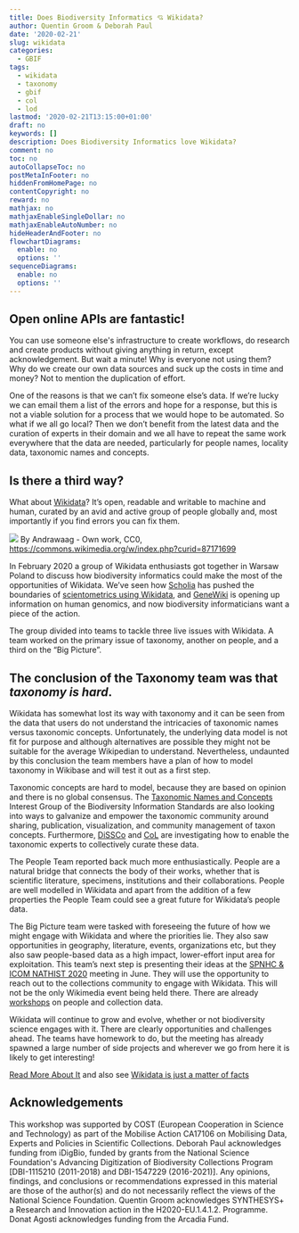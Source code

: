 ```yaml
---
title: Does Biodiversity Informatics 💘 Wikidata?
author: Quentin Groom & Deborah Paul
date: '2020-02-21'
slug: wikidata
categories:
  - GBIF
tags:
  - wikidata
  - taxonomy
  - gbif
  - col
  - lod
lastmod: '2020-02-21T13:15:00+01:00'
draft: no
keywords: []
description: Does Biodiversity Informatics love Wikidata?
comment: no
toc: no
autoCollapseToc: no
postMetaInFooter: no
hiddenFromHomePage: no
contentCopyright: no
reward: no
mathjax: no
mathjaxEnableSingleDollar: no
mathjaxEnableAutoNumber: no
hideHeaderAndFooter: no
flowchartDiagrams:
  enable: no
  options: ''
sequenceDiagrams:
  enable: no
  options: ''
---
```



## Open online APIs are fantastic! 
You can use someone else's infrastructure to create workflows, do research and create products without giving anything in return, except acknowledgement. But wait a minute! Why is everyone not using them? Why do we create our own data sources and suck up the costs in time and money? Not to mention the duplication of effort. 

<!--more-->

One of the reasons is that we can’t fix someone else’s data. If we’re lucky we can email them a list of the errors and hope for a response, but this is not a viable solution for a process that we would hope to be automated. So what if we all go local? Then we don’t benefit from the latest data and the curation of experts in their domain and we all have to repeat the same work everywhere that the data are needed, particularly for people names, locality data, taxonomic names and concepts.

## Is there a third way?
What about [Wikidata](https://www.wikidata.org/wiki/Wikidata:Main_Page)? It’s open, readable and writable to machine and human, curated by an avid and active group of people globally and, most importantly if you find errors you can fix them.

![](/post/2020-02-21-wikidata/group.png)
By Andrawaag - Own work, CC0, https://commons.wikimedia.org/w/index.php?curid=87171699

In February 2020 a group of Wikidata enthusiasts got together in Warsaw Poland to discuss how biodiversity informatics could make the most of the opportunities of Wikidata. We’ve seen how [Scholia](https://tools.wmflabs.org/scholia/) has pushed the boundaries of [scientometrics using Wikidata](https://doi.org/10.1007/978-3-319-70407-4_36), and [GeneWiki](https://doi.org/10.1093/database/baw015) is opening up information on human genomics, and now  biodiversity informaticians want a piece of the action.

The group divided into teams to tackle three live issues with Wikidata. A team worked on the primary issue of taxonomy, another on people, and a third on the “Big Picture”.

## The conclusion of the Taxonomy team was that *taxonomy is hard*. 

Wikidata has somewhat lost its way with taxonomy and it can be seen from the data that users do not understand the intricacies of taxonomic names versus taxonomic concepts. Unfortunately, the underlying data model is not fit for purpose and although alternatives are possible they might not be suitable for the average Wikipedian to understand. Nevertheless, undaunted by this conclusion the team members have a plan of how to model taxonomy in Wikibase and will test it out as a first step.

Taxonomic concepts are hard to model, because they are based on opinion and there is no global consensus.  The [Taxonomic Names and Concepts](https://www.tdwg.org/community/tnc/) Interest Group of the Biodiversity Information Standards are also looking into ways to galvanize and empower the taxonomic community around sharing, publication, visualization, and community management of taxon concepts. Furthermore, [DiSSCo](https://www.dissco.eu/) and [CoL](https://www.catalogueoflife.org/) are investigating how to enable the taxonomic experts to collectively curate these data.

The People Team reported back much more enthusiastically. People are a natural bridge that connects the body of their works, whether that is scientific literature, specimens, institutions and their collaborations. People are well modelled in Wikidata and apart from the addition of a few properties the People Team could see a great future for Wikidata’s people data.

The Big Picture team were tasked with foreseeing the future of how we might engage with Wikidata and where the priorities lie. They also saw opportunities in geography, literature, events, organizations etc, but they also saw people-based data as a high impact, lower-effort input area for exploitation. This team’s next step is presenting their ideas at the [SPNHC & ICOM NATHIST 2020](http://www.spnhc-icomnathist2020.com/) meeting in June. They will use the opportunity to reach out to the collections community to engage with Wikidata. This will not be the only Wikimedia event being held there. There are already [workshops](http://www.spnhc-icomnathist2020.com/workshops/) on people and collection data.

Wikidata will continue to grow and evolve, whether or not biodiversity science engages with it. There are clearly opportunities and challenges ahead. The teams have homework to do, but the meeting has already spawned a large number of side projects and wherever we go from here it is likely to get interesting!

[Read More About It](https://en.wikipedia.org/wiki/Wikipedia:Meetup/Cost_MOBILISE_Wikidata_Workshop/) and also see [Wikidata is just a matter of facts](https://medium.com/@andra_97224/wikidata-is-just-a-matter-of-facts-334ec1eae66f)

## Acknowledgements
This workshop was supported by COST (European Cooperation in Science and Technology) as part of the Mobilise Action CA17106 on Mobilising Data, Experts and Policies in Scientific Collections. Deborah Paul acknowledges funding from iDigBio, funded by grants from the National Science Foundation's Advancing Digitization of Biodiversity Collections Program [DBI-1115210 (2011-2018) and DBI-1547229 (2016-2021)]. Any opinions, findings, and conclusions or recommendations expressed in this material are those of the author(s) and do not necessarily reflect the views of the National Science Foundation. Quentin Groom acknowledges SYNTHESYS+ a Research and Innovation action in the H2020-EU.1.4.1.2. Programme.  Donat Agosti acknowledges funding from the Arcadia Fund.

